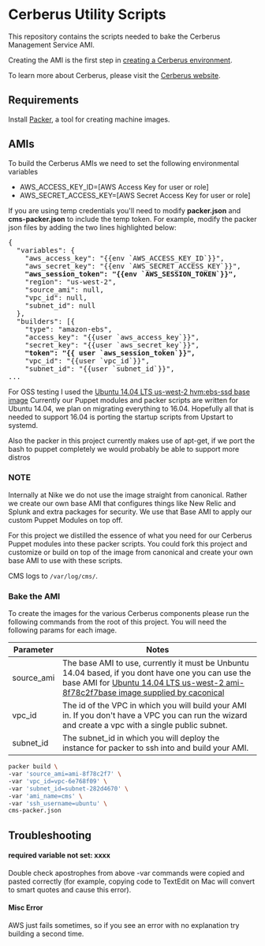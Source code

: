 # Cerberus Utility Scripts

This repository contains the scripts needed to bake the Cerberus Management Service AMI.

Creating the AMI is the first step in [creating a Cerberus environment](http://engineering.nike.com/cerberus/docs/administration-guide/creating-an-environment).

To learn more about Cerberus, please visit the [Cerberus website](http://engineering.nike.com/cerberus/).

## Requirements

Install [Packer](https://www.packer.io/docs/installation.html), a tool for creating machine images.

## AMIs

To build the Cerberus AMIs we need to set the following environmental variables

- AWS_ACCESS_KEY_ID=[AWS Access Key for user or role]
- AWS_SECRET_ACCESS_KEY=[AWS Secret Access Key for user or role]

If you are using temp credentials you'll need to modify **packer.json** and **cms-packer.json** to include the temp 
token. For example, modify the packer json files by adding the two lines highlighted below:

<pre>
{
  "variables": {
    "aws_access_key": "{{env `AWS_ACCESS_KEY_ID`}}",
    "aws_secret_key": "{{env `AWS_SECRET_ACCESS_KEY`}}",
    <b>"aws_session_token": "{{env `AWS_SESSION_TOKEN`}}",</b>
    "region": "us-west-2",
    "source_ami": null,
    "vpc_id": null,
    "subnet_id": null
  },
  "builders": [{
    "type": "amazon-ebs",
    "access_key": "{{user `aws_access_key`}}",
    "secret_key": "{{user `aws_secret_key`}}",
    <b>"token": "{{ user `aws_session_token`}}",</b>
    "vpc_id": "{{user `vpc_id`}}",
    "subnet_id": "{{user `subnet_id`}}",
...
</pre>

For OSS testing I used the [Ubuntu 14.04 LTS us-west-2 hvm:ebs-ssd base image](https://cloud-images.ubuntu.com/locator/ec2/)
Currently our Puppet modules and packer scripts are written for Ubuntu 14.04, we plan on migrating everything to 16.04.
Hopefully all that is needed to support 16.04 is porting the startup scripts from Upstart to systemd.

Also the packer in this project currently makes use of apt-get, if we port the bash to puppet completely we would
probably be able to support more distros

### NOTE
Internally at Nike we do not use the image straight from canonical. Rather we create our own base AMI that configures
things like New Relic and Splunk and extra packages for security. We use that Base AMI to apply our custom Puppet Modules on top off.

For this project we distilled the essence of what you need for our Cerberus Puppet modules into these packer scripts.
You could fork this project and customize or build on top of the image from canonical and create your own base AMI to
use with these scripts.

CMS logs to `/var/log/cms/`.

### Bake the AMI

To create the images for the various Cerberus components please run the following commands from the root of this project.
You will need the following params for each image.

Parameter          | Notes
-------------------|-------
source_ami         | The base AMI to use, currently it must be Unbuntu 14.04 based, if you dont have one you can use the base AMI for [Ubuntu 14.04 LTS us-west-2 ami-8f78c2f7base image supplied by caconical](https://cloud-images.ubuntu.com/locator/ec2/)
vpc_id             | The id of the VPC in which you will build your AMI in. If you don't have a VPC you can run the wizard and create a vpc with a single public subnet.
subnet_id          | The subnet_id in which you will deploy the instance for packer to ssh into and build your AMI.

```bash
packer build \
-var 'source_ami=ami-8f78c2f7' \
-var 'vpc_id=vpc-6e768f09' \
-var 'subnet_id=subnet-282d4670' \
-var 'ami_name=cms' \
-var 'ssh_username=ubuntu' \
cms-packer.json
```

## Troubleshooting

#### required variable not set: xxxx

Double check apostrophes from above -var commands were copied and pasted correctly (for example, copying code to
TextEdit on Mac will convert to smart quotes and cause this error).

#### Misc Error

AWS just fails sometimes, so if you see an error with no explanation try building a second time.
